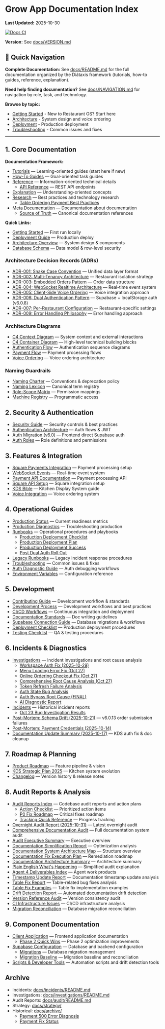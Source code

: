 # Grow App Documentation Index


**Last Updated:** 2025-10-30

[![Docs CI](https://github.com/mikeyoung304/July25/actions/workflows/docs-ci.yml/badge.svg)](https://github.com/mikeyoung304/July25/actions/workflows/docs-ci.yml)

**Version:** See [docs/VERSION.md](./docs/VERSION.md)

## 🧭 Quick Navigation

**Complete Documentation:** See [docs/README.md](./docs/README.md) for the full documentation organized by the Diátaxis framework (tutorials, how-to guides, reference, explanation).

**Need help finding documentation?** See [docs/NAVIGATION.md](./docs/NAVIGATION.md) for navigation by role, task, and technology.

**Browse by topic:**
- [Getting Started](./docs/tutorials/GETTING_STARTED.md) - New to Restaurant OS? Start here
- [Architecture](./docs/explanation/architecture/ARCHITECTURE.md) - System design and voice ordering
- [Deployment](./docs/how-to/operations/DEPLOYMENT.md) - Production deployment
- [Troubleshooting](./docs/how-to/troubleshooting/TROUBLESHOOTING.md) - Common issues and fixes

---

## 1. Core Documentation

**Documentation Framework:**
- [Tutorials](./docs/tutorials/README.md) — Learning-oriented guides (start here if new)
- [How-To Guides](./docs/how-to/README.md) — Goal-oriented task guides
- [Reference](./docs/reference/README.md) — Information-oriented technical details
  - [API Reference](./docs/reference/api/api/README.md) — REST API endpoints
- [Explanation](./docs/explanation/README.md) — Understanding-oriented concepts
- [Research](./docs/research/README.md) — Best practices and technology research
  - [Table Ordering Payment Best Practices](./docs/research/table-ordering-payment-best-practices.md)
- [Meta Documentation](./docs/meta/README.md) — Documentation about documentation
  - [Source of Truth](./docs/meta/SOURCE_OF_TRUTH.md) — Canonical documentation references

**Quick Links:**
- [Getting Started](./docs/tutorials/GETTING_STARTED.md) — First run locally
- [Deployment Guide](./docs/how-to/operations/DEPLOYMENT.md) — Production deploy
- [Architecture Overview](./docs/explanation/architecture/ARCHITECTURE.md) — System design & components
- [Database Schema](./docs/reference/schema/DATABASE.md) — Data model & row-level security

### Architecture Decision Records (ADRs)
- [ADR-001: Snake Case Convention](./docs/explanation/architecture-decisions/ADR-001-snake-case-convention.md) — Unified data layer format
- [ADR-002: Multi-Tenancy Architecture](./docs/explanation/architecture-decisions/ADR-002-multi-tenancy-architecture.md) — Restaurant isolation strategy
- [ADR-003: Embedded Orders Pattern](./docs/explanation/architecture-decisions/ADR-003-embedded-orders-pattern.md) — Order data structure
- [ADR-004: WebSocket Realtime Architecture](./docs/explanation/architecture-decisions/ADR-004-websocket-realtime-architecture.md) — Real-time event system
- [ADR-005: Client-Side Voice Ordering](./docs/explanation/architecture-decisions/ADR-005-client-side-voice-ordering.md) — Voice integration approach
- [ADR-006: Dual Authentication Pattern](./docs/explanation/architecture-decisions/ADR-006-dual-authentication-pattern.md) — Supabase + localStorage auth (v6.0.8)
- [ADR-007: Per-Restaurant Configuration](./docs/explanation/architecture-decisions/ADR-007-per-restaurant-configuration.md) — Restaurant-specific settings
- [ADR-009: Error Handling Philosophy](./docs/explanation/architecture-decisions/ADR-009-error-handling-philosophy.md) — Error handling approach

### Architecture Diagrams
- [C4 Context Diagram](./docs/explanation/architecture/diagrams/c4-context.md) — System context and external interactions
- [C4 Container Diagram](./docs/explanation/architecture/diagrams/c4-container.md) — High-level technical building blocks
- [Authentication Flow](./docs/explanation/architecture/diagrams/auth-flow.md) — Authentication sequence diagrams
- [Payment Flow](./docs/explanation/architecture/diagrams/payment-flow.md) — Payment processing flows
- [Voice Ordering](./docs/explanation/architecture/diagrams/voice-ordering.md) — Voice ordering architecture

### Naming Guardrails
- [Naming Charter](./docs/naming/NAMING_CHARTER.md) — Conventions & deprecation policy
- [Naming Lexicon](./docs/naming/LEXICON.md) — Canonical term registry
- [Role-Scope Matrix](./docs/naming/ROLE_SCOPE_MATRIX.md) — Permission mappings
- [Machine Registry](./docs/naming/lexicon.json) — Programmatic access

## 2. Security & Authentication
- [Security Guide](./docs/SECURITY.md) — Security controls & best practices
- [Authentication Architecture](./docs/explanation/architecture/AUTHENTICATION_ARCHITECTURE.md) — Auth flows & JWT
- [Auth Migration (v6.0)](./docs/explanation/concepts/MIGRATION_V6_AUTH.md) — Frontend direct Supabase auth
- [Auth Roles](./docs/reference/config/AUTH_ROLES.md) — Role definitions and permissions

## 3. Features & Integration
- [Square Payments Integration](./docs/explanation/concepts/SQUARE_INTEGRATION.md) — Payment processing setup
- [WebSocket Events](./docs/reference/api/WEBSOCKET_EVENTS.md) — Real-time event system
- [Payment API Documentation](./docs/reference/api/api/PAYMENT_API_DOCUMENTATION.md) — Payment processing API
- [Square API Setup](./docs/reference/api/api/SQUARE_API_SETUP.md) — Square integration setup
- [KDS Bible](./docs/how-to/operations/KDS-BIBLE.md) — Kitchen Display System guide
- [Voice Integration](./server/src/voice/INTEGRATION.md) — Voice ordering system

## 4. Operational Guides
- [Production Status](./docs/PRODUCTION_STATUS.md) — Current readiness metrics
- [Production Diagnostics](./docs/PRODUCTION_DIAGNOSTICS.md) — Troubleshooting production
- [Runbooks](./docs/how-to/operations/runbooks/README.md) — Operational procedures and playbooks
  - [Production Deployment Checklist](./docs/how-to/operations/runbooks/PRODUCTION_DEPLOYMENT_CHECKLIST.md)
  - [Production Deployment Plan](./docs/how-to/operations/runbooks/PRODUCTION_DEPLOYMENT_PLAN.md)
  - [Production Deployment Success](./docs/how-to/operations/runbooks/PRODUCTION_DEPLOYMENT_SUCCESS.md)
  - [Post Dual Auth Roll Out](./docs/how-to/operations/runbooks/POST_DUAL_AUTH_ROLL_OUT.md)
- [Legacy Runbooks](./docs/RUNBOOKS.md) — Legacy incident response procedures
- [Troubleshooting](./docs/how-to/troubleshooting/TROUBLESHOOTING.md) — Common issues & fixes
- [Auth Diagnostic Guide](./docs/how-to/troubleshooting/AUTH_DIAGNOSTIC_GUIDE.md) — Auth debugging workflows
- [Environment Variables](./docs/reference/config/ENVIRONMENT.md) — Configuration reference

## 5. Development
- [Contributing Guide](./docs/how-to/development/CONTRIBUTING.md) — Development workflow & standards
- [Development Process](./docs/how-to/development/DEVELOPMENT_PROCESS.md) — Development workflows and best practices
- [CI/CD Workflows](./docs/how-to/development/CI_CD_WORKFLOWS.md) — Continuous integration and deployment
- [Documentation Standards](./docs/DOCUMENTATION_STANDARDS.md) — Doc writing guidelines
- [Supabase Connection Guide](./docs/SUPABASE_CONNECTION_GUIDE.md) — Database migrations & workflows
- [Deployment Checklist](./docs/how-to/operations/DEPLOYMENT_CHECKLIST.md) — Production deployment procedures
- [Testing Checklist](./docs/TESTING_CHECKLIST.md) — QA & testing procedures

## 6. Incidents & Diagnostics
- [Investigations](./docs/investigations/README.md) — Incident investigations and root cause analysis
  - [Workspace Auth Fix (2025-10-29)](./docs/investigations/workspace-auth-fix-2025-10-29.md)
  - [Menu Loading Error Fix (Oct 27)](./docs/investigations/menu-loading-error-fix-oct27-2025.md)
  - [Online Ordering Checkout Fix (Oct 27)](./docs/investigations/online-ordering-checkout-fix-oct27-2025.md)
  - [Comprehensive Root Cause Analysis (Oct 27)](./docs/investigations/comprehensive-root-cause-analysis-oct27-2025.md)
  - [Token Refresh Failure Analysis](./docs/investigations/token-refresh-failure-analysis.md)
  - [Auth State Bug Analysis](./docs/investigations/auth-state-bug-analysis.md)
  - [Auth Bypass Root Cause (FINAL)](./docs/investigations/auth-bypass-root-cause-FINAL.md)
  - [AI Diagnostic Report](./docs/investigations/AI_DIAGNOSTIC_REPORT.md)
- [Incidents](./docs/incidents/README.md) — Historical incident reports
  - [Oct 23 Bug Investigation Results](./docs/incidents/oct23-bug-investigation-results.md)
- [Post-Mortem: Schema Drift (2025-10-21)](./docs/POST_MORTEM_SCHEMA_DRIFT_2025-10-21.md) — v6.0.13 order submission failures
- [Post-Mortem: Payment Credentials (2025-10-14)](./docs/POST_MORTEM_PAYMENT_CREDENTIALS_2025-10-14.md)
- [Documentation Update Summary (2025-10-17)](./docs/DOCUMENTATION_UPDATE_SUMMARY_2025-10-17.md) — KDS auth fix & doc cleanup

## 7. Roadmap & Planning
- [Product Roadmap](./docs/ROADMAP.md) — Feature pipeline & vision
- [KDS Strategic Plan 2025](./docs/strategy/KDS_STRATEGIC_PLAN_2025.md) — Kitchen system evolution
- [Changelog](./docs/CHANGELOG.md) — Version history & release notes

## 8. Audit Reports & Analysis
- [Audit Reports Index](./docs/audit/README.md) — Codebase audit reports and action plans
  - [Action Checklist](./docs/audit/ACTION_CHECKLIST.md) — Prioritized action items
  - [P0 Fix Roadmap](./docs/audit/P0-FIX-ROADMAP.md) — Critical fixes roadmap
  - [Tracking Quick Reference](./docs/audit/TRACKING-QUICK-REFERENCE.md) — Progress tracking
- [Overnight Audit Report (2025-10-31)](./OVERNIGHT_AUDIT_REPORT_2025-10-31.md) — Latest overnight audit
- [Comprehensive Documentation Audit](./COMPREHENSIVE_DOCUMENTATION_AUDIT_REPORT.md) — Full documentation system audit
- [Audit Executive Summary](./AUDIT_EXECUTIVE_SUMMARY.md) — Executive overview
- [Documentation Simplification Report](./DOCS_SIMPLIFICATION_REPORT.md) — Optimization analysis
- [Documentation System Architecture Map](./DOCUMENTATION_SYSTEM_ARCHITECTURE_MAP.md) — Structure overview
- [Documentation Fix Execution Plan](./DOCUMENTATION_FIX_EXECUTION_PLAN.md) — Remediation roadmap
- [Documentation Architecture Summary](./DOCUMENTATION_ARCHITECTURE_SUMMARY.md) — Architecture summary
- [Plain English What's Happening](./PLAIN_ENGLISH_WHATS_HAPPENING.md) — Simplified audit explanation
- [Agent 4 Deliverables Index](./AGENT_4_DELIVERABLES_INDEX.md) — Agent work products
- [Timestamp Update Report](./TIMESTAMP_UPDATE_REPORT.md) — Documentation timestamp update analysis
- [Table Fix Report](./TABLE_FIX_REPORT.md) — Table-related bug fixes analysis
- [Table Fix Examples](./TABLE_FIX_EXAMPLES.md) — Table fix implementation examples
- [Drift Detection Report](./DRIFT_DETECTION_REPORT.md) — Automated documentation drift detection
- [Version Reference Audit](./docs/VERSION_REFERENCE_AUDIT_REPORT.md) — Version consistency audit
- [CI Infrastructure Issues](./docs/CI_INFRASTRUCTURE_ISSUES.md) — CI/CD infrastructure analysis
- [Migration Reconciliation](./docs/MIGRATION_RECONCILIATION_2025-10-20.md) — Database migration reconciliation

## 9. Component Documentation
- [Client Application](./client/README.md) — Frontend application documentation
  - [Phase 2 Quick Wins](./client/PHASE_2_QUICK_WINS_SUMMARY.md) — Phase 2 optimization improvements
- [Supabase Configuration](./supabase/README.md) — Database and backend configuration
  - [Migrations](./supabase/migrations/README.md) — Database migration management
  - [Migration Baseline](./supabase/MIGRATION_BASELINE.md) — Migration baseline and reconciliation
- [Scripts & Developer Tools](./scripts/README.md) — Automation scripts and drift detection tools

## Archive
- Incidents: [docs/incidents/README.md](./docs/incidents/README.md)
- Investigations: [docs/investigations/README.md](./docs/investigations/README.md)
- Audit Reports: [docs/audit/README.md](./docs/audit/README.md)
- Strategy: [docs/strategy/](./docs/strategy/)
- Historical: [docs/archive/](./docs/archive/)
  - [Payment 500 Error Diagnosis](./docs/archive/PAYMENT_500_ERROR_DIAGNOSIS.md)
  - [Payment Fix Status](./docs/archive/PAYMENT_FIX_STATUS.md)

